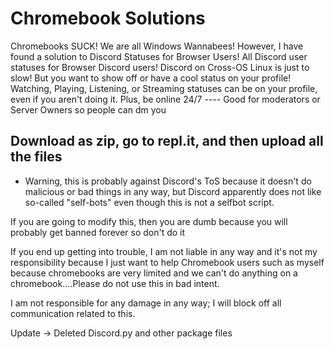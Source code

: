 # Chromebook Solutions
Chromebooks SUCK! We are all Windows Wannabees!
However, I have found a solution to Discord Statuses for Browser Users!
All Discord user statuses for Browser Discord users!
Discord on Cross-OS Linux is just to slow! But you want to show off or have a cool status on your profile!
Watching, Playing, Listening, or Streaming statuses can be on your profile, even if you aren't doing it.
Plus, be online 24/7 ---- Good for moderators or Server Owners so people can dm you


Download as zip, go to repl.it, and then upload all the files
-------------------------------------------------------------------------------------------------------------
- Warning, this is probably against Discord's ToS because it doesn't do malicious or bad things in any way, but Discord apparently does not like so-called "self-bots" even though this is not a selfbot script.

If you are going to modify this, then you are dumb because you will probably get banned forever so don't do it

If you end up getting into trouble, I am not liable in any way and it's not my responsibility because I just want to help Chromebook users such as myself because chromebooks are very limited and we can't do anything on a chromebook....Please do not use this in bad intent.

I am not responsible for any damage in any way; I will block off all communication related to this.

Update -> Deleted Discord.py and other package files
